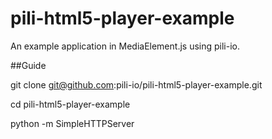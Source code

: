 # pili-html5-player-example

An example application in MediaElement.js using pili-io.

##Guide

git clone git@github.com:pili-io/pili-html5-player-example.git

cd pili-html5-player-example

python -m SimpleHTTPServer
